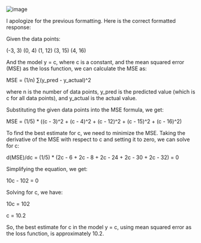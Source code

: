 ![image](https://user-images.githubusercontent.com/89120960/234548441-0b3c24df-9cfd-4f77-ba89-79fb704d4d68.png)




I apologize for the previous formatting. Here is the correct formatted response:

Given the data points:

(-3, 3)
(0, 4)
(1, 12)
(3, 15)
(4, 16)

And the model y = c, where c is a constant, and the mean squared error (MSE) as the loss function, we can calculate the MSE as:

MSE = (1/n) ∑(y_pred - y_actual)^2

where n is the number of data points, y_pred is the predicted value (which is c for all data points), and y_actual is the actual value.

Substituting the given data points into the MSE formula, we get:

MSE = (1/5) * ((c - 3)^2 + (c - 4)^2 + (c - 12)^2 + (c - 15)^2 + (c - 16)^2)

To find the best estimate for c, we need to minimize the MSE. Taking the derivative of the MSE with respect to c and setting it to zero, we can solve for c:

d(MSE)/dc = (1/5) * (2c - 6 + 2c - 8 + 2c - 24 + 2c - 30 + 2c - 32) = 0

Simplifying the equation, we get:

10c - 102 = 0

Solving for c, we have:

10c = 102

c = 10.2

So, the best estimate for c in the model y = c, using mean squared error as the loss function, is approximately 10.2.
